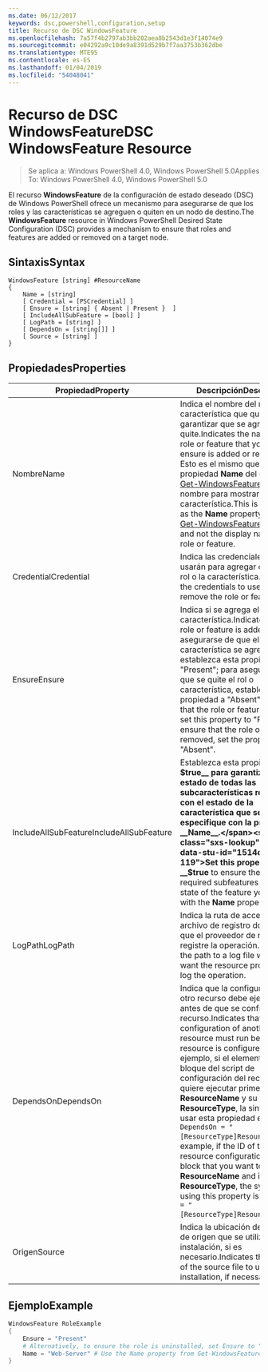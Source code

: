 ```yaml
---
ms.date: 06/12/2017
keywords: dsc,powershell,configuration,setup
title: Recurso de DSC WindowsFeature
ms.openlocfilehash: 7a57f4b2797ab3bb202aea8b2543d1e3f14074e9
ms.sourcegitcommit: e04292a9c10de9a8391d529b7f7aa3753b362dbe
ms.translationtype: MTE95
ms.contentlocale: es-ES
ms.lasthandoff: 01/04/2019
ms.locfileid: "54048041"
---
```

# <a name="dsc-windowsfeature-resource"></a><span data-ttu-id="1514d-103">Recurso de DSC WindowsFeature</span><span class="sxs-lookup"><span data-stu-id="1514d-103">DSC WindowsFeature Resource</span></span>

> <span data-ttu-id="1514d-104">Se aplica a: Windows PowerShell 4.0, Windows PowerShell 5.0</span><span class="sxs-lookup"><span data-stu-id="1514d-104">Applies To: Windows PowerShell 4.0, Windows PowerShell 5.0</span></span>

<span data-ttu-id="1514d-105">El recurso **WindowsFeature** de la configuración de estado deseado (DSC) de Windows PowerShell ofrece un mecanismo para asegurarse de que los roles y las características se agreguen o quiten en un nodo de destino.</span><span class="sxs-lookup"><span data-stu-id="1514d-105">The **WindowsFeature** resource in Windows PowerShell Desired State Configuration (DSC) provides a mechanism to ensure that roles and features are added or removed on a target node.</span></span>

## <a name="syntax"></a><span data-ttu-id="1514d-106">Sintaxis</span><span class="sxs-lookup"><span data-stu-id="1514d-106">Syntax</span></span>

```
WindowsFeature [string] #ResourceName
{
    Name = [string]
    [ Credential = [PSCredential] ]
    [ Ensure = [string] { Absent | Present }  ]
    [ IncludeAllSubFeature = [bool] ]
    [ LogPath = [string] ]
    [ DependsOn = [string[]] ]
    [ Source = [string] ]
}
```

## <a name="properties"></a><span data-ttu-id="1514d-107">Propiedades</span><span class="sxs-lookup"><span data-stu-id="1514d-107">Properties</span></span>

|  <span data-ttu-id="1514d-108">Propiedad</span><span class="sxs-lookup"><span data-stu-id="1514d-108">Property</span></span>  |  <span data-ttu-id="1514d-109">Descripción</span><span class="sxs-lookup"><span data-stu-id="1514d-109">Description</span></span>   |
|---|---|
| <span data-ttu-id="1514d-110">Nombre</span><span class="sxs-lookup"><span data-stu-id="1514d-110">Name</span></span>| <span data-ttu-id="1514d-111">Indica el nombre del rol o la característica que quiere garantizar que se agregue o se quite.</span><span class="sxs-lookup"><span data-stu-id="1514d-111">Indicates the name of the role or feature that you want to ensure is added or removed.</span></span> <span data-ttu-id="1514d-112">Esto es el mismo que la propiedad __Name__ del cmdlet [Get-WindowsFeature](/powershell/module/servermanager/Get-WindowsFeature) y no el nombre para mostrar del rol o la característica.</span><span class="sxs-lookup"><span data-stu-id="1514d-112">This is the same as the __Name__ property from the [Get-WindowsFeature](/powershell/module/servermanager/Get-WindowsFeature) cmdlet, and not the display name of the role or feature.</span></span>|
| <span data-ttu-id="1514d-113">Credential</span><span class="sxs-lookup"><span data-stu-id="1514d-113">Credential</span></span>| <span data-ttu-id="1514d-114">Indica las credenciales que se usarán para agregar o quitar el rol o la característica.</span><span class="sxs-lookup"><span data-stu-id="1514d-114">Indicates the credentials to use to add or remove the role or feature.</span></span>|
| <span data-ttu-id="1514d-115">Ensure</span><span class="sxs-lookup"><span data-stu-id="1514d-115">Ensure</span></span>| <span data-ttu-id="1514d-116">Indica si se agrega el rol o la característica.</span><span class="sxs-lookup"><span data-stu-id="1514d-116">Indicates if the role or feature is added.</span></span> <span data-ttu-id="1514d-117">Para asegurarse de que el rol o la característica se agregue, establezca esta propiedad en "Present"; para asegurarse de que se quite el rol o característica, establezca la propiedad a "Absent".</span><span class="sxs-lookup"><span data-stu-id="1514d-117">To ensure that the role or feature is added, set this property to "Present" To ensure that the role or feature is removed, set the property to "Absent".</span></span>|
| <span data-ttu-id="1514d-118">IncludeAllSubFeature</span><span class="sxs-lookup"><span data-stu-id="1514d-118">IncludeAllSubFeature</span></span>| <span data-ttu-id="1514d-119">Establezca esta propiedad en __$true__ para garantizar el estado de todas las subcaracterísticas requeridas con el estado de la característica que se especifique con la propiedad __Name__.</span><span class="sxs-lookup"><span data-stu-id="1514d-119">Set this property to __$true__ to ensure the state of all required subfeatures with the state of the feature you specify with the __Name__ property.</span></span>|
| <span data-ttu-id="1514d-120">LogPath</span><span class="sxs-lookup"><span data-stu-id="1514d-120">LogPath</span></span>| <span data-ttu-id="1514d-121">Indica la ruta de acceso a un archivo de registro donde quiera que el proveedor de recursos registre la operación.</span><span class="sxs-lookup"><span data-stu-id="1514d-121">Indicates the path to a log file where you want the resource provider to log the operation.</span></span>|
| <span data-ttu-id="1514d-122">DependsOn</span><span class="sxs-lookup"><span data-stu-id="1514d-122">DependsOn</span></span>| <span data-ttu-id="1514d-123">Indica que la configuración de otro recurso debe ejecutarse antes de que se configure este recurso.</span><span class="sxs-lookup"><span data-stu-id="1514d-123">Indicates that the configuration of another resource must run before this resource is configured.</span></span> <span data-ttu-id="1514d-124">Por ejemplo, si el elemento ID del bloque del script de configuración del recurso que quiere ejecutar primero es __ResourceName__ y su tipo es __ResourceType__, la sintaxis para usar esta propiedad es `DependsOn = "[ResourceType]ResourceName"`.</span><span class="sxs-lookup"><span data-stu-id="1514d-124">For example, if the ID of the resource configuration script block that you want to run first is __ResourceName__ and its type is __ResourceType__, the syntax for using this property is `DependsOn = "[ResourceType]ResourceName"`.</span></span>|
| <span data-ttu-id="1514d-125">Origen</span><span class="sxs-lookup"><span data-stu-id="1514d-125">Source</span></span>| <span data-ttu-id="1514d-126">Indica la ubicación del archivo de origen que se utilizará para la instalación, si es necesario.</span><span class="sxs-lookup"><span data-stu-id="1514d-126">Indicates the location of the source file to use for installation, if necessary.</span></span>|

## <a name="example"></a><span data-ttu-id="1514d-127">Ejemplo</span><span class="sxs-lookup"><span data-stu-id="1514d-127">Example</span></span>
```powershell
WindowsFeature RoleExample
{
    Ensure = "Present"
    # Alternatively, to ensure the role is uninstalled, set Ensure to "Absent"
    Name = "Web-Server" # Use the Name property from Get-WindowsFeature
}
```